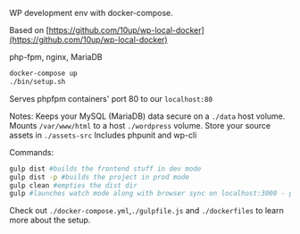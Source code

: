 WP development env with docker-compose.

Based on [https://github.com/10up/wp-local-docker](https://github.com/10up/wp-local-docker)

php-fpm, nginx, MariaDB

```bash
docker-compose up
./bin/setup.sh
```

Serves phpfpm containers' port 80 to our `localhost:80`

Notes:
Keeps your MySQL (MariaDB) data secure on a `./data` host volume.
Mounts `/var/www/html` to a host `./wordpress` volume.
Store your source assets in `./assets-src`
Includes phpunit and wp-cli

Commands:
```bash
gulp dist #builds the frontend stuff in dev mode
gulp dist -p #builds the project in prod mode
gulp clean #empties the dist dir
gulp #launches watch mode along with browser sync on localhost:3000 - proxies localhost:80 to enable live reload etc
```

Check out `./docker-compose.yml`,`./gulpfile.js` and `./dockerfiles` to learn more about the setup.
